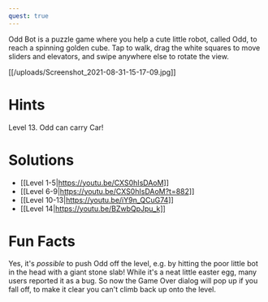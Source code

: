```yaml
---
quest: true
---
```


Odd Bot is a puzzle game where you help a cute little robot, called Odd, to reach a spinning golden cube. Tap to walk, drag the white squares to move sliders and elevators, and swipe anywhere else to rotate the view.

[[/uploads/Screenshot_2021-08-31-15-17-09.jpg]]

# Hints
Level 13. Odd can carry Car!

# Solutions
* [[Level 1-5|https://youtu.be/CXS0hIsDAoM]]
* [[Level 6-9|https://youtu.be/CXS0hIsDAoM?t=882]]
* [[Level 10-13|https://youtu.be/iY9n_QCuG74]]
* [[Level 14|https://youtu.be/BZwbQpJpu_k]]

# Fun Facts
Yes, it's *possible* to push Odd off the level, e.g. by hitting the poor little bot in the head with a giant stone slab! While it's a neat little easter egg, many users reported it as a bug. So now the Game Over dialog will pop up if you fall off, to make it clear you can't climb back up onto the level.